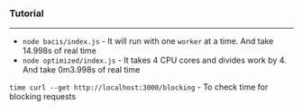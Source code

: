 ### Tutorial

---

- `node bacis/index.js` - It will run with one `worker` at a time. And take 14.998s of real time
- `node optimized/index.js` - It takes 4 CPU cores and divides work by 4. And take 0m3.998s of real time

`time curl --get http://localhost:3000/blocking` - To check time for blocking requests
